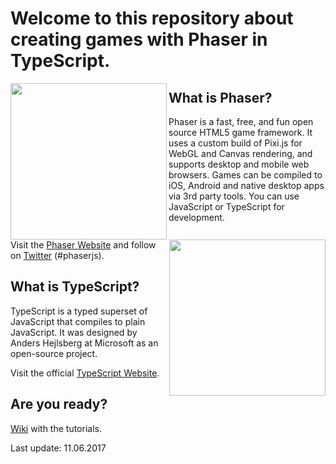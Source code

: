 # Welcome to this repository about creating games with Phaser in TypeScript.

<img src="https://github.com/digitsensitive/phaser.typescript.tutorial/blob/master/resources/github/phaser.png" align="left" width="250"/>
<img src="https://github.com/digitsensitive/phaser.typescript.tutorial/blob/master/resources/github/typescript.png" align="right" width="250"/>

## What is Phaser?

Phaser is a fast, free, and fun open source HTML5 game framework.
It uses a custom build of Pixi.js for WebGL and Canvas rendering, and supports
desktop and mobile web browsers. Games can be compiled to iOS, Android and
native desktop apps via 3rd party tools. You can use JavaScript or
TypeScript for development.

Visit the [Phaser Website](http://phaser.io) and follow on
[Twitter](https://twitter.com/photonstorm) (#phaserjs).

## What is TypeScript?

TypeScript is a typed superset of JavaScript that compiles to plain JavaScript.
It was designed by Anders Hejlsberg at Microsoft as an open-source project.

Visit the official [TypeScript Website](https://www.typescriptlang.org).

## Are you ready?

[Wiki](https://github.com/digitsensitive/phaser.typescript.tutorial/wiki)
with the tutorials.

Last update: 11.06.2017
